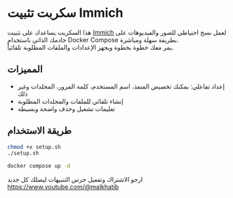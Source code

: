 # سكربت تثبيت Immich 

هذا السكربت يساعدك على تثبيت [Immich](https://github.com/immich-app/immich) لعمل نسخ احتياطي للصور والفيديوهات على خادمك الذاتي باستخدام Docker Compose بطريقة سهلة ومباشرة.  
يمر معك خطوة بخطوة ويجهز الإعدادات والملفات المطلوبة تلقائياً.

## المميزات

- إعداد تفاعلي: يمكنك تخصيص المنفذ، اسم المستخدم، كلمة المرور، المجلدات وغير ذلك
- إنشاء تلقائي للملفات والمجلدات المطلوبة
- تعليمات تشغيل وحذف واضحة وبسيطة

## طريقة الاستخدام

```bash
chmod +x setup.sh
./setup.sh

docker compose up -d

```

ارجو الاشتراك وتفعيل جرس التنبيهات ليصلك كل جديد 
https://www.youtube.com/@malkhatib
